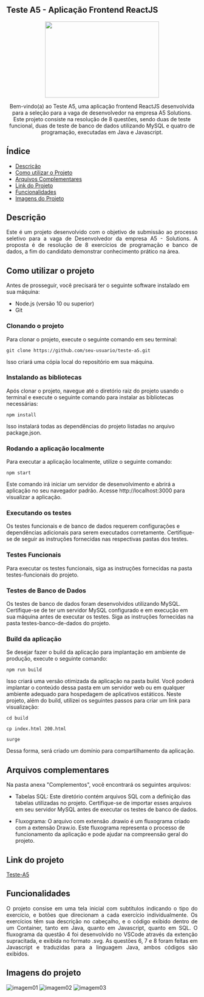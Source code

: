 ## Teste A5 - Aplicação Frontend ReactJS

<p align="center">
  <img width="300" height="200" src="https://a5solutions.com/wp-content/uploads/2022/06/icon-a5-1.png">
</p>
<p align="center">
Bem-vindo(a) ao Teste A5, uma aplicação frontend ReactJS desenvolvida para a seleção para a vaga de desenvolvedor na empresa A5 Solutions. Este projeto consiste na resolução de 8 questões, sendo duas de teste funcional, duas de teste de banco de dados utilizando MySQL e quatro de programação, executadas em Java e Javascript.
</p>

##  Índice 

* [Descrição](#descrição)
* [Como utilizar o Projeto](#como-utilizar-o-projeto)
* [Arquivos Complementares](#arquivos-complementares)
* [Link do Projeto](#link-do-projeto)
* [Funcionalidades](#funcionalidades)
* [Imagens do Projeto](#imagens-do-projeto)


## Descrição 
<div align='justify'>
 Este é um projeto desenvolvido com o objetivo de submissão ao processo seletivo para a vaga de Desenvolvedor da empresa A5 - Solutions. A proposta é de resolução de 8 exercícios de programação e banco de dados, a fim do candidato demonstrar conhecimento prático na área.
  </div>

## Como utilizar o projeto
Antes de prosseguir, você precisará ter o seguinte software instalado em sua máquina:

* Node.js (versão 10 ou superior)
* Git

### Clonando o projeto
Para clonar o projeto, execute o seguinte comando em seu terminal:

`git clone https://github.com/seu-usuario/teste-a5.git`

Isso criará uma cópia local do repositório em sua máquina.

### Instalando as bibliotecas
Após clonar o projeto, navegue até o diretório raiz do projeto usando o terminal e execute o seguinte comando para instalar as bibliotecas necessárias:

`npm install`

Isso instalará todas as dependências do projeto listadas no arquivo package.json.

### Rodando a aplicação localmente
Para executar a aplicação localmente, utilize o seguinte comando:

`npm start`

Este comando irá iniciar um servidor de desenvolvimento e abrirá a aplicação no seu navegador padrão. Acesse http://localhost:3000 para visualizar a aplicação.

### Executando os testes
Os testes funcionais e de banco de dados requerem configurações e dependências adicionais para serem executados corretamente. Certifique-se de seguir as instruções fornecidas nas respectivas pastas dos testes.

### Testes Funcionais
Para executar os testes funcionais, siga as instruções fornecidas na pasta testes-funcionais do projeto.

### Testes de Banco de Dados
Os testes de banco de dados foram desenvolvidos utilizando MySQL. Certifique-se de ter um servidor MySQL configurado e em execução em sua máquina antes de executar os testes. Siga as instruções fornecidas na pasta testes-banco-de-dados do projeto.

### Build da aplicação
Se desejar fazer o build da aplicação para implantação em ambiente de produção, execute o seguinte comando:

`npm run build`

Isso criará uma versão otimizada da aplicação na pasta build. Você poderá implantar o conteúdo dessa pasta em um servidor web ou em qualquer ambiente adequado para hospedagem de aplicativos estáticos.
Neste projeto, além do build, utilizei os seguintes passos para criar um link para visualização:

`cd build`

`cp index.html 200.html`

`surge`

Dessa forma, será criado um domínio para compartilhamento da aplicação.

## Arquivos complementares
Na pasta anexa "Complementos", você encontrará os seguintes arquivos:

* Tabelas SQL: Este diretório contém arquivos SQL com a definição das tabelas utilizadas no projeto. Certifique-se de importar esses arquivos em seu servidor MySQL antes de executar os testes de banco de dados.

* Fluxograma: O arquivo com extensão .drawio é um fluxograma criado com a extensão Draw.io. Este fluxograma representa o processo de funcionamento da aplicação e pode ajudar na compreensão geral do projeto.

## Link do projeto
[Teste-A5](https://teste-desenvolvimento.surge.sh/)


## Funcionalidades
<div align='justify'>
  O projeto consise em uma tela inicial com subtítulos indicando o tipo do exercício, e botões que direcionam a cada exercício individualmente.
  Os exercícios têm sua descrição no cabeçalho, e o código exibido dentro de um Container, tanto em Java, quanto em Javascript, quanto em SQL. O fluxograma da questão 4 foi desenvolvido no VSCode através da extenção supracitada, e exibida no formato .svg.
  As questões 6, 7 e 8 foram feitas em Javascript e traduzidas para a linguagem Java, ambos códigos são exibidos. 
</div>

## Imagens do projeto
![imagem01](https://github.com/Melissacopetti/Teste-A5-solutions/assets/104647493/dbfe10ba-9230-4a65-a441-0566a48aeb83)
![imagem02](https://github.com/Melissacopetti/Teste-A5-solutions/assets/104647493/349b3d0e-415b-4239-83fb-bcc76500e37b)
![imagem03](https://github.com/Melissacopetti/Teste-A5-solutions/assets/104647493/e69480a5-7a24-4f34-b094-14ba1f95c225)


